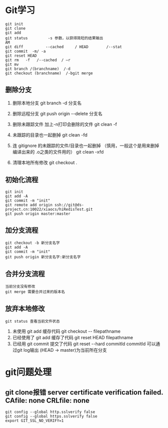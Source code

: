 # Git学习

    git init
    git clone
    git add
    git status         -s 参数，以获得简短的结果输出
    AM
    git diff          --cached     / HEAD        /--stat
    git commit  -m/ -a
    git reset HEAD
    git rm   -f   /--cached  / –r
    git mv
    git branch /(branchname)  /-d
    git checkout (branchname)  /-bgit merge
## 删除分支
1. 删除本地分支
    git branch -d 分支名
2. 删除远程分支
    git push origin --delete 分支名

3. 删除未跟踪文件   加上-n打印会删除的文件
    git clean -f
4. 未跟踪的目录也一起删掉
    git clean -fd
5. 连 gitignore 的未跟踪的文件/目录也一起删掉 （慎用，一般这个是用来删掉编译出来的 .o之类的文件用的）
    git clean -xfd
6. 清理本地所有修改
  git checkout . 

## 初始化流程
    git init
    git add -A
    git commit -m "init"
    git remote add origin ssh://git@ds-project.cn:10022/xiaocs/hiRedisTest.git
    git push origin master:master


## 加分支流程
    git checkout -b 新分支名字
    git add -A
    git commit -m "init"
    git push origin 新分支名字:新分支名字


## 合并分支流程
    当前分支没有修改
    git merge 需要合并过来的版本名

## 放弃本地修改
    git status 查看当前文件状态
1. 未使用 git add 缓存代码
    git checkout -- filepathname
2. 已经使用了  git add 缓存了代码
    git reset HEAD filepathname
3. 已经用 git commit  提交了代码
    git reset --hard commitId
    commitId 可以通过git log输出    (HEAD -> master)为当前所在分支




# git问题处理
## git clone报错 server certificate verification failed. CAfile: none CRLfile: none
    git config --global http.sslverify false
    git config --global https.sslverify false
    export GIT_SSL_NO_VERIFY=1